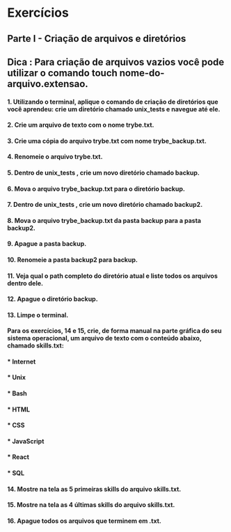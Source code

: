 # Exercícios

## Parte I - Criação de arquivos e diretórios
## Dica : Para criação de arquivos vazios você pode utilizar o comando touch nome-do-arquivo.extensao.

#### 1. Utilizando o terminal, aplique o comando de criação de diretórios que você aprendeu: crie um diretório chamado unix_tests e navegue até ele.

#### 2. Crie um arquivo de texto com o nome trybe.txt.

#### 3. Crie uma cópia do arquivo trybe.txt com nome trybe_backup.txt.

#### 4. Renomeie o arquivo trybe.txt.

#### 5. Dentro de unix_tests , crie um novo diretório chamado backup.

#### 6. Mova o arquivo trybe_backup.txt para o diretório backup.

#### 7. Dentro de unix_tests , crie um novo diretório chamado backup2.

#### 8. Mova o arquivo trybe_backup.txt da pasta backup para a pasta backup2.

#### 9. Apague a pasta backup.

#### 10. Renomeie a pasta backup2 para backup.

#### 11. Veja qual o path completo do diretório atual e liste todos os arquivos dentro dele.

#### 12. Apague o diretório backup.

#### 13. Limpe o terminal.

#### Para os exercícios, 14 e 15, crie, de forma manual na parte gráfica do seu sistema operacional, um arquivo de texto com o conteúdo abaixo, chamado skills.txt:

#### * Internet
#### * Unix
#### * Bash
#### * HTML
#### * CSS
#### * JavaScript
#### * React
#### * SQL

#### 14. Mostre na tela as 5 primeiras skills do arquivo skills.txt.

#### 15. Mostre na tela as 4 últimas skills do arquivo skills.txt.

#### 16. Apague todos os arquivos que terminem em .txt.


